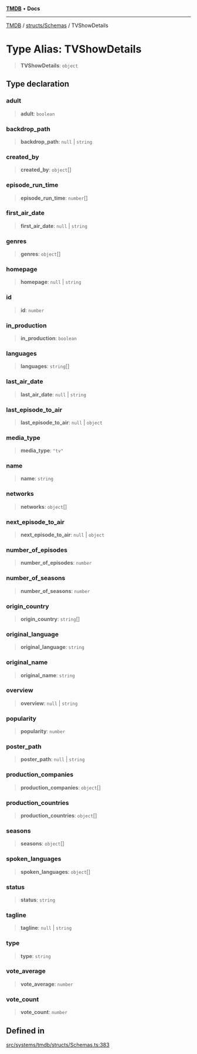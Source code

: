 [**TMDB**](../../../README.md) • **Docs**

***

[TMDB](../../../README.md) / [structs/Schemas](../README.md) / TVShowDetails

# Type Alias: TVShowDetails

> **TVShowDetails**: `object`

## Type declaration

### adult

> **adult**: `boolean`

### backdrop\_path

> **backdrop\_path**: `null` \| `string`

### created\_by

> **created\_by**: `object`[]

### episode\_run\_time

> **episode\_run\_time**: `number`[]

### first\_air\_date

> **first\_air\_date**: `null` \| `string`

### genres

> **genres**: `object`[]

### homepage

> **homepage**: `null` \| `string`

### id

> **id**: `number`

### in\_production

> **in\_production**: `boolean`

### languages

> **languages**: `string`[]

### last\_air\_date

> **last\_air\_date**: `null` \| `string`

### last\_episode\_to\_air

> **last\_episode\_to\_air**: `null` \| `object`

### media\_type

> **media\_type**: `"tv"`

### name

> **name**: `string`

### networks

> **networks**: `object`[]

### next\_episode\_to\_air

> **next\_episode\_to\_air**: `null` \| `object`

### number\_of\_episodes

> **number\_of\_episodes**: `number`

### number\_of\_seasons

> **number\_of\_seasons**: `number`

### origin\_country

> **origin\_country**: `string`[]

### original\_language

> **original\_language**: `string`

### original\_name

> **original\_name**: `string`

### overview

> **overview**: `null` \| `string`

### popularity

> **popularity**: `number`

### poster\_path

> **poster\_path**: `null` \| `string`

### production\_companies

> **production\_companies**: `object`[]

### production\_countries

> **production\_countries**: `object`[]

### seasons

> **seasons**: `object`[]

### spoken\_languages

> **spoken\_languages**: `object`[]

### status

> **status**: `string`

### tagline

> **tagline**: `null` \| `string`

### type

> **type**: `string`

### vote\_average

> **vote\_average**: `number`

### vote\_count

> **vote\_count**: `number`

## Defined in

[src/systems/tmdb/structs/Schemas.ts:383](https://github.com/Norviah/media-hub/blob/65ee01fce9c30692d28d2f4e608ea7f18b4d7381/src/systems/tmdb/structs/Schemas.ts#L383)
